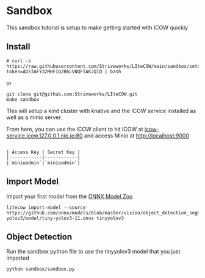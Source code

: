 # Sandbox

This sandbox tutorial is setup to make getting started with ICOW quickly

## Install
```
# curl -s https://raw.githubusercontent.com/Striveworks/LIteCOW/main/sandbox/setup.sh?token=AD5TAFY32MHFIQ2B6LVNQFTAKJQIQ | bash

```
or
```
git clone git@github.com:Striveworks/LIteCOW.git
make sandbox
```

This will setup a kind cluster with knative and the ICOW service installed as well as a minio server.

From here, you can use the ICOW client to hit ICOW at [icow-service.icow.127.0.0.1.nip.io:80](icow-service.icow.127.0.0.1.nip.io:80)
and access Minio at [http://localhost:9000](http://localhost:9000)


```{admonition} Minio Credentials

| Access Key | Secret Key |
|------------|------------|    
|`minioadmin`|`minioadmin`|

```

## Import Model
Import your first model from the [ONNX Model Zoo](https://github.com/onnx/models)

```
litecow import-model --source https://github.com/onnx/models/blob/master/vision/object_detection_segmentation/tiny-yolov3/model/tiny-yolov3-11.onnx tinyyolov3
```

## Object Detection
Run the sandbox python file to use the tinyyolov3 model that you just imported
```
python sandbox/sandbox.py
```
